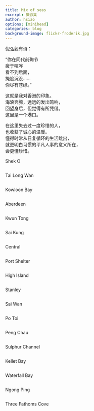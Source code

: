 ```yaml
---
title: Mix of seas
excerpt: 摄影集
author: hsiao
options: [minihead]
categories: blog
background-image: flickr-froderik.jpg
---
```


倪弘毅有诗：

“你在同代前殉节  
疲于喧哗  
看不到后面，  
掩脸沉没……  
你尽有苍绿。”  

这就是我对香港的印象。  
海浪奔腾，远远的发出鸣响，  
回望身后，但觉得有所凭借。  
这里是一个港口。  

在这里失去过一度珍惜的人，  
也收获了诚心的温暖。  
懂得时常从日复循环的生活跳出，  
就更明白习惯的平凡人事的意义所在，  
会更懂珍惜。  



Shek O

<section>
<div>
<div class="8u"><span class="image fit"><img src="https://i.loli.net/2019/05/19/5ce0c1fc5ba8710781.jpg" alt="" /></span>
</div>


Tai Long Wan


<div>
<div class="8u"><span class="image fit"><img src="https://i.loli.net/2019/05/19/5ce0c6bab1dd455248.jpg" alt="" /></span>
</div>


Kowloon Bay


<div>
<div class="8u"><span class="image fit"><img src="https://i.loli.net/2019/05/19/5ce0c2fc224c878327.jpg" alt="" /></span>
</div>


Aberdeen


<div>
<div class="8u"><span class="image fit"><img src="https://i.loli.net/2019/05/19/5ce0c32eb0a9d39735.jpg" alt="" /></span>
</div>


Kwun Tong


<div>
<div class="8u"><span class="image fit"><img src="https://i.loli.net/2019/05/19/5ce0c36d8c2cb32695.jpg" alt="" /></span>
</div>


Sai Kung


<div>
<div class="8u"><span class="image fit"><img src="https://i.loli.net/2019/05/19/5ce0c39a6a33850932.jpg" alt="" /></span>
</div>


Central


<div>
<div class="8u"><span class="image fit"><img src="https://i.loli.net/2019/05/19/5ce0c5cb6ea8123019.jpg" alt="" /></span>
</div>


Port Shelter


<div>
<div class="8u"><span class="image fit"><img src="https://i.loli.net/2019/05/19/5ce0c5c5bbef998651.jpg" alt="" /></span>
</div>


High Island


<div>
<div class="8u"><span class="image fit"><img src="https://i.loli.net/2019/05/19/5ce0c5cb6767e98652.jpg" alt="" /></span>
</div>


Stanley


<div>
<div class="8u"><span class="image fit"><img src="https://i.loli.net/2019/05/19/5ce0c5c15030f62932.jpg" alt="" /></span>
</div>


Sai Wan


<div>
<div class="8u"><span class="image fit"><img src="https://i.loli.net/2019/05/19/5ce0c5cb6b17024228.jpg" alt="" /></span>
</div>


Po Toi


<div>
<div class="8u"><span class="image fit"><img src="https://i.loli.net/2019/05/19/5ce0c5babe20b71031.jpg" alt="" /></span>
</div>


Peng Chau


<div>
<div class="8u"><span class="image fit"><img src="https://i.loli.net/2019/05/19/5ce0c5c7b670214695.jpg" alt="" /></span>
</div>


Sulphur Channel


<div>
<div class="8u"><span class="image fit"><img src="https://i.loli.net/2019/05/19/5ce0c64186ff828807.jpg" alt="" /></span>
</div>


Kellet Bay


<div>
<div class="8u"><span class="image fit"><img src="https://i.loli.net/2019/05/19/5ce0c6546ef6012438.jpg" alt="" /></span>
</div>


Waterfall Bay


<div>
<div class="8u"><span class="image fit"><img src="https://i.loli.net/2019/05/19/5ce0c66ac5ae968167.jpg" alt="" /></span>
</div>


Ngong Ping


<div>
<div class="8u"><span class="image fit"><img src="https://i.loli.net/2019/05/19/5ce0c67aa782148909.jpg" alt="" /></span>
</div>


Three Fathoms Cove


<div>
<div class="8u"><span class="image fit"><img src="https://i.loli.net/2019/05/19/5ce0c68f7e9d488602.jpg" alt="" /></span>
</div>

